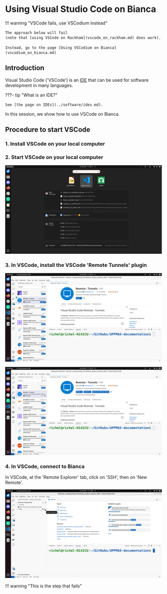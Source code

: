 # Using Visual Studio Code on Bianca

!!! warning "VSCode fails, use VSCodium instead"

    The approach below will fail
    (note that [using VSCode on Rackham](vscode_on_rackham.md) does work).

    Instead, go to the page [Using VSCodium on Bianca](vscodium_on_bianca.md)

## Introduction

Visual Studio Code ('VSCode') is an [IDE](../software/ides.md)
that can be used for software development in many languages.

???- tip "What is an IDE?"

    See [the page on IDEs](../software/ides.md).

In this session, we show how to use VSCode on Bianca.

## Procedure to start VSCode

### 1. Install VSCode on your local computer

### 2. Start VSCode on your local computer

![](./img/start_vscode_ubuntu.png)

### 3. In VSCode, install the VSCode 'Remote Tunnels' plugin

![](./img/vscode_remote_tunnels_before_install.png)

![](./img/vscode_remote_tunnels_after_install.png)

### 4. In VSCode, connect to Bianca

In VSCode, at the 'Remote Explorer' tab, click on 'SSH',
then on 'New Remote'.

![](./img/vscode_add_new_remote.png)

!!! warning "This is the step that fails"
